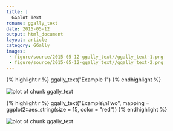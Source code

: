 ```yaml
---
title: |
  GGplot Text
rdname: ggally_text
date: 2015-05-12
output: html_document
layout: article
category: GGally
images:
 - figure/source/2015-05-12-ggally_text//ggally_text-1.png
 - figure/source/2015-05-12-ggally_text//ggally_text-2.png
---
```





{% highlight r %}
ggally_text("Example 1")
{% endhighlight %}

![plot of chunk ggally_text](/allYourFigureAreBelongToUs/figure/source/2015-05-12-ggally_text/ggally_text-1.png) 

{% highlight r %}
ggally_text("Example\nTwo", mapping = ggplot2::aes_string(size = 15, color = "red"))
{% endhighlight %}

![plot of chunk ggally_text](/allYourFigureAreBelongToUs/figure/source/2015-05-12-ggally_text/ggally_text-2.png) 